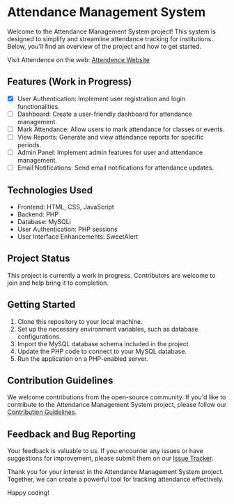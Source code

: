 # Attendance Management System

Welcome to the Attendance Management System project! This system is designed to simplify and streamline attendance tracking for institutions. Below, you'll find an overview of the project and how to get started.

Visit Attendence on the web: [Attendence Website](https://singhpratik1.github.io/Attendance/)
## Features (Work in Progress)

- [x] User Authentication: Implement user registration and login functionalities.
- [ ] Dashboard: Create a user-friendly dashboard for attendance management.
- [ ] Mark Attendance: Allow users to mark attendance for classes or events.
- [ ] View Reports: Generate and view attendance reports for specific periods.
- [ ] Admin Panel: Implement admin features for user and attendance management.
- [ ] Email Notifications: Send email notifications for attendance updates.

## Technologies Used

- Frontend: HTML, CSS, JavaScript
- Backend: PHP
- Database: MySQLi
- User Authentication: PHP sessions
- User Interface Enhancements: SweetAlert

## Project Status

This project is currently a work in progress. Contributors are welcome to join and help bring it to completion.

## Getting Started

1. Clone this repository to your local machine.
2. Set up the necessary environment variables, such as database configurations.
3. Import the MySQL database schema included in the project.
4. Update the PHP code to connect to your MySQL database.
5. Run the application on a PHP-enabled server.

## Contribution Guidelines

We welcome contributions from the open-source community. If you'd like to contribute to the Attendance Management System project, please follow our [Contribution Guidelines](CONTRIBUTING.md).

## Feedback and Bug Reporting

Your feedback is valuable to us. If you encounter any issues or have suggestions for improvement, please submit them on our [Issue Tracker](https://github.com/yourusername/attendance-management-system/issues).

Thank you for your interest in the Attendance Management System project. Together, we can create a powerful tool for tracking attendance effectively.

Happy coding!
